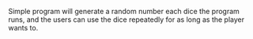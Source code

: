 Simple program will generate a random number each dice the program runs, and the users can use the dice repeatedly for as long as the player wants to. 